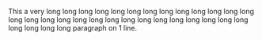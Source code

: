 This a very long long long long long long long long long long long long long long long long long long long long long long long long long long long long long long long long paragraph on 1 line.
